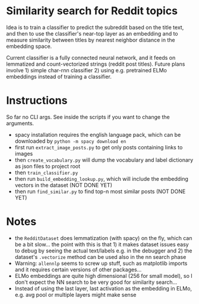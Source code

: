 # Similarity search for Reddit topics

Idea is to train a classifier to predict the subreddit based on the 
title text, and then to use the classifier's near-top 
layer as an embedding and to measure similarity between titles
by nearest neighbor distance in the embedding space.

Current classifier is a fully connected neural network, and it feeds
on lemmatized and count-vectorized strings (reddit post titles).
 Future plans involve 1) simple char-rnn classifier 2) using e.g.
 pretrained ELMo embeddings instead of training a classifier. 
 
# Instructions

So far no CLI args. See inside the scripts if you want to change
the arguments.

* spacy installation requires the english language pack, which can be downloaded by `python -m spacy download en`
* first run `extract_image_posts.py` to get only posts containing links to images
* then `create_vocabulary.py` will dump the vocabulary and label dictionary as json files to project root
* then `train_classifier.py`
* then run `build_embedding_lookup.py`, which will include the 
embedding vectors in the dataset (NOT DONE YET)
* then run `find_similar.py` to find top-n most similar posts
(NOT DONE YET)

# Notes
* the `RedditDataset` does lemmatization (with spacy) on the fly,
which can be a bit slow... the point with this is that 1) it makes
dataset issues easy to debug by seeing the actual text/labels e.g.
in the debugger and 2) the dataset's `.vectorize` method can be
used also in the nn search phase
* Warning: `allennlp` seems to screw up stuff, such as matplotlib
imports and it requires certain versions of other packages...
* ELMo embeddings are quite high dimensional (256 for small model), 
so I don't expect the NN search to be very good for similarity 
search...
* Instead of using the last layer, last activation as the embedding
in ELMo, e.g. avg pool or multiple layers might make sense